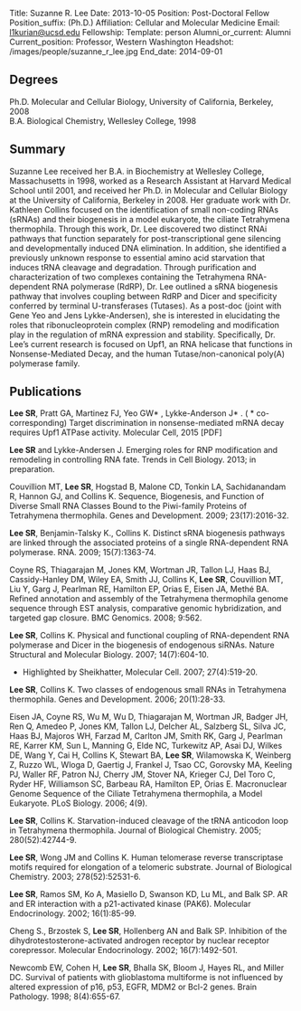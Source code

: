 Title: Suzanne R. Lee
Date: 2013-10-05
Position: Post-Doctoral Fellow
Position_suffix: (Ph.D.)
Affiliation: Cellular and Molecular Medicine
Email: l1kurian@ucsd.edu
Fellowship:
Template: person
Alumni_or_current: Alumni
Current_position: Professor, Western Washington
Headshot: /images/people/suzanne_r_lee.jpg
End_date: 2014-09-01
<!-- Status: draft -->

## Degrees
Ph.D. Molecular and Cellular Biology, University of California, Berkeley, 2008<br>
B.A. Biological Chemistry, Wellesley College, 1998<br>

## Summary
Suzanne Lee received her B.A. in Biochemistry at Wellesley College, Massachusetts in 1998, worked as a Research Assistant at Harvard Medical School until 2001, and received her Ph.D. in Molecular and Cellular Biology at the University of California, Berkeley in 2008.  Her graduate work with Dr. Kathleen Collins focused on the identification of small non-coding RNAs (sRNAs) and their biogenesis in a model eukaryote, the ciliate Tetrahymena thermophila.  Through this work, Dr. Lee discovered two distinct RNAi pathways that function separately for post-transcriptional gene silencing and developmentally induced DNA elimination.  In addition, she identified a previously unknown response to essential amino acid starvation that induces tRNA cleavage and degradation.  Through purification and characterization of two complexes containing the Tetrahymena RNA-dependent RNA polymerase (RdRP), Dr. Lee outlined a sRNA biogenesis pathway that involves coupling between RdRP and Dicer and specificity conferred by terminal U-transferases (Tutases).  As a post-doc (joint with Gene Yeo and Jens Lykke-Andersen), she is interested in elucidating the roles that ribonucleoprotein complex (RNP) remodeling and modification play in the regulation of mRNA expression and stability.  Specifically, Dr. Lee’s current research is focused on Upf1, an RNA helicase that functions in Nonsense-Mediated Decay, and the human Tutase/non-canonical poly(A) polymerase family.

## Publications
**Lee SR**, Pratt GA, Martinez FJ, Yeo GW* , Lykke-Anderson J* . ( * co-corresponding)
    Target discrimination in nonsense-mediated mRNA decay requires Upf1 ATPase activity. Molecular Cell, 2015 [PDF]

**Lee SR** and Lykke-Andersen J.  Emerging roles for RNP modification and remodeling in controlling RNA fate.  Trends in Cell Biology. 2013; in preparation.

Couvillion MT, **Lee SR**, Hogstad B, Malone CD, Tonkin LA, Sachidanandam R, Hannon GJ, and Collins K. Sequence, Biogenesis, and Function of Diverse Small RNA Classes Bound to the Piwi-family Proteins of Tetrahymena thermophila. Genes and Development. 2009; 23(17):2016-32.

**Lee SR**, Benjamin-Talsky K., Collins K. Distinct sRNA biogenesis pathways are linked through the associated proteins of a single RNA-dependent RNA polymerase. RNA. 2009; 15(7):1363-74.

Coyne RS, Thiagarajan M, Jones KM, Wortman JR, Tallon LJ, Haas BJ, Cassidy-Hanley DM, Wiley EA, Smith JJ, Collins K, **Lee SR**, Couvillion MT, Liu Y, Garg J, Pearlman RE, Hamilton EP, Orias E, Eisen JA, Methé BA. Refined annotation and assembly of the Tetrahymena thermophila genome sequence through EST analysis, comparative genomic hybridization, and targeted gap closure. BMC Genomics. 2008; 9:562.

**Lee SR**, Collins K. Physical and functional coupling of RNA-dependent RNA polymerase and Dicer in the biogenesis of endogenous siRNAs. Nature Structural and Molecular Biology. 2007; 14(7):604-10.
- Highlighted by Sheikhatter, Molecular Cell. 2007; 27(4):519-20.

**Lee SR**, Collins K. Two classes of endogenous small RNAs in Tetrahymena thermophila. Genes and Development. 2006; 20(1):28-33.

Eisen JA, Coyne RS, Wu M, Wu D, Thiagarajan M, Wortman JR, Badger JH, Ren Q, Amedeo P, Jones KM, Tallon LJ, Delcher AL, Salzberg SL, Silva JC, Haas BJ, Majoros WH, Farzad M, Carlton JM, Smith RK, Garg J, Pearlman RE, Karrer KM, Sun L, Manning G, Elde NC, Turkewitz AP, Asai DJ, Wilkes DE, Wang Y, Cai H, Collins K, Stewart BA, **Lee SR**, Wilamowska K, Weinberg Z, Ruzzo WL, Wloga D, Gaertig J, Frankel J, Tsao CC, Gorovsky MA, Keeling PJ, Waller RF, Patron NJ, Cherry JM, Stover NA, Krieger CJ, Del Toro C, Ryder HF, Williamson SC, Barbeau RA, Hamilton EP, Orias E. Macronuclear Genome Sequence of the Ciliate Tetrahymena thermophila, a Model Eukaryote. PLoS Biology. 2006; 4(9).

**Lee SR**, Collins K. Starvation-induced cleavage of the tRNA anticodon loop in Tetrahymena thermophila. Journal of Biological Chemistry. 2005; 280(52):42744-9.

**Lee SR**, Wong JM and Collins K.  Human telomerase reverse transcriptase motifs required for elongation of a telomeric substrate.  Journal of Biological Chemistry. 2003; 278(52):52531-6.

**Lee SR**, Ramos SM, Ko A, Masiello D, Swanson KD, Lu ML, and Balk SP. AR and ER interaction with a p21-activated kinase (PAK6). Molecular Endocrinology. 2002; 16(1):85-99.

Cheng S., Brzostek S, **Lee SR**, Hollenberg AN and Balk SP. Inhibition of the dihydrotestosterone-activated androgen receptor by nuclear receptor corepressor. Molecular Endocrinology. 2002; 16(7):1492-501.

Newcomb EW, Cohen H, **Lee SR**, Bhalla SK, Bloom J, Hayes RL, and Miller DC. Survival of patients with glioblastoma multiforme is not influenced by altered expression of p16, p53, EGFR, MDM2 or Bcl-2 genes. Brain Pathology. 1998; 8(4):655-67.

